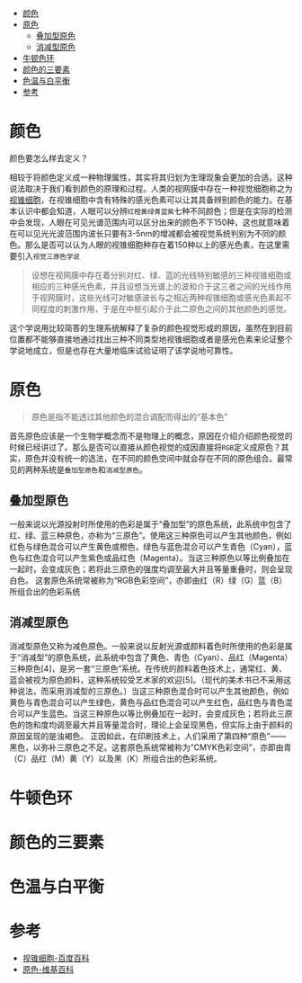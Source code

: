 
<!-- toc orderedList:0 -->

- [颜色](#颜色)
- [原色](#原色)
	- [叠加型原色](#叠加型原色)
	- [消减型原色](#消减型原色)
- [牛顿色环](#牛顿色环)
- [颜色的三要素](#颜色的三要素)
- [色温与白平衡](#色温与白平衡)
- [参考](#参考)

<!-- tocstop -->
# 颜色

颜色要怎么样去定义？

相较于将颜色定义成一种物理属性，其实将其归划为生理现象会更加的合适。这种说法取决于我们看到颜色的原理和过程。人类的视网膜中存在一种视觉细胞称之为[视锥细胞](http://baike.baidu.com/view/852250.htm)，在视锥细胞中含有特殊的感光色素可以让其具备辨别颜色的能力。在基本认识中都会知道，人眼可以分辨`红橙黄绿青蓝紫`七种不同颜色；但是在实际的检测中会发现，人眼在可见光谱范围内可以区分出来的颜色不下150种，这也就意味着在可以见光光波范围内波长只要有3-5nm的增减都会被视觉系统判别为不同的颜色。那么是否可以认为人眼的视锥细胞种存在着150种以上的感光色素，在这里需要引入`视觉三原色学说`

> 设想在视网膜中存在着分别对红、绿、蓝的光线特别敏感的三种视锥细胞或相应的三种感光色素，并且设想当光谱上的波和介于这三者之间的光线作用于视网膜时，这些光线可对敏感波长与之相近两种视锥细胞或感光色素起不同程度的刺激作用，于是在中枢引起介于此二原色之间的其他颜色的感觉。

这个学说用比较简答的生理系统解释了复杂的颜色视觉形成的原因，虽然在到目前位置都不能够直接地通过找出三种不同类型地视锥细胞或者是感光色素来论证整个学说地成立，但是也存在大量地临床试验证明了该学说地可靠性。



# 原色

> 原色是指不能透过其他颜色的混合调配而得出的“基本色”

首先原色应该是一个生物学概念而不是物理上的概念，原因在介绍介绍颜色视觉的时候已经讲过了。那么是否可以直接从颜色视觉的成因直接将`RGB`定义成原色？其实，原色并没有统一的选法，在不同的颜色空间中就会存在不同的原色组合。最常见的两种系统是`叠加型原色`和`消减型原色`。

## 叠加型原色

一般来说以光源投射时所使用的色彩是属于“叠加型”的原色系统，此系统中包含了红、绿、蓝三种原色，亦称为“三原色”。使用这三种原色可以产生其他颜色，例如红色与绿色混合可以产生黄色或橙色，绿色与蓝色混合可以产生青色（Cyan），蓝色与红色混合可以产生紫色或品红色（Magenta）。当这三种原色以等比例叠加在一起时，会变成灰色；若将此三原色的强度均调至最大并且等量重叠时，则会呈现白色。
这套原色系统常被称为“RGB色彩空间”，亦即由红（R）绿（G）蓝（B）所组合出的色彩系统

## 消减型原色

消减型原色又称为减色原色。一般来说以反射光源或颜料着色时所使用的色彩是属于“消减型”的原色系统，此系统中包含了黄色、青色（Cyan）、品红（Magenta）三种原色[4]，是另一套“三原色”系统。在传统的颜料着色技术上，通常红、黄、蓝会被视为原色颜料，这种系统较受艺术家的欢迎[5]。（现代的美术书已不采用这种说法，而采用消减型的三原色。）当这三种原色混合时可以产生其他颜色，例如黄色与青色混合可以产生绿色，黄色与品红色混合可以产生红色，品红色与青色混合可以产生蓝色。当这三种原色以等比例叠加在一起时，会变成灰色；若将此三原色的饱和度均调至最大并且等量混合时，理论上会呈现黑色，但实际上由于颜料的原因呈现的是浊褐色。
正因如此，在印刷技术上，人们采用了第四种“原色”——黑色，以弥补三原色之不足。这套原色系统常被称为“CMYK色彩空间”，亦即由青（C）品红（M）黄（Y）以及黑（K）所组合出的色彩系统。

# 牛顿色环

# 颜色的三要素

# 色温与白平衡

# 参考

- [视锥细胞-百度百科](http://baike.baidu.com/view/852250.htm)
- [原色-维基百科](https://zh.wikipedia.org/wiki/%E5%8E%9F%E8%89%B2)
